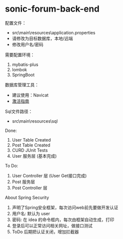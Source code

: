 # sonic-forum-back-end

配置文件：
- src\main\resources\application.properties
- 请修改为目标数据库，本地/远端
- 修改用户名/密码

需要配置环境：
1. mybatis-plus
2. lombok
3. SpringBoot

数据库管理工具：
- 建议使用：Navicat
- [激活指南](https://www.newadmin.cn/archives/1852)

Sql文件路径：
- src\main\resources\sql

Done:
1. User Table Created
2. Post Table Created
3. CURD JUnit Tests
4. User 服务层 (基本完成)

To Do:
1. User Controller 层 (User Get接口完成)
2. Post 服务层
3. Post Controller 层

About Spring Security
1. 声明了Spring安全框架，每次访问web前先要做开发认证
2. 用户名: 默认为 user
3. 密码: 在 idea 的命令框内，每次由框架自动生成，打印
4. 登录后可以正常访问相关网址，做接口测试
5. ToDo 后期把认证关闭，增加拦截器
